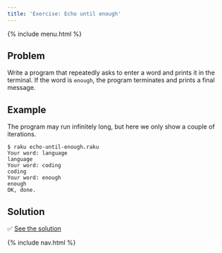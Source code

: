 ```yaml
---
title: 'Exercise: Echo until enough'
---
```


{% include menu.html %}

## Problem

Write a program that repeatedly asks to enter a word and prints it in the terminal. If the word is `enough`, the program terminates and prints a final message.

## Example

The program may run infinitely long, but here we only show a couple of iterations.
```console
$ raku echo-until-enough.raku
Your word: language
language
Your word: coding
coding
Your word: enough
enough
OK, done.
```

## Solution

✅ [See the solution](solution)

{% include nav.html %}
